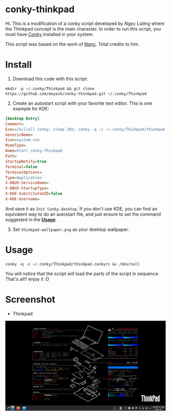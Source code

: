 # conky-thinkpad
Hi. This is a modification of a conky script developed by Ngọc Lương where the Thinkpad concept is the main character.
In order to run this script, you must have [Conky](https://github.com/brndnmtthws/conky) installed in your system.

This script was based on the work of [Ngọc](https://github.com/lbngoc/conkyrc). Total credits to him.

# Install
1. Download this code with this script: 
```shell
mkdir -p ~/.conky/Thinkpad && git clone https://github.com/moyack/conky-thinkpad.git ~/.conky/Thinkpad
```
2. Create an autostart script with your favorite text editor. This is one example for KDE:
```ini
[Desktop Entry]
Comment=
Exec=(killall conky; sleep 20s; conky -q -c ~/.conky/Thinkpad/thinkpad.conkyrc &> /dev/null) &
GenericName=
Icon=system-run
MimeType=
Name=Start conky-Thinkpad
Path=
StartupNotify=true
Terminal=false
TerminalOptions=
Type=Application
X-DBUS-ServiceName=
X-DBUS-StartupType=
X-KDE-SubstituteUID=false
X-KDE-Username=
```
And save it as `Init Conky.desktop`.
If you don't use KDE, you can find an equivalent way to do an autostart file, and just ensure to set the command suggested in the [**Usage**](https://github.com/moyack/conky-thinkpad/blob/main/README.md#usage).

3. Set `thinkpad-wallpaper.png` as your desktop wallpaper.

# Usage

```
conky -q -c ~/.conky/Thinkpad/thinkpad.conkyrc &> /dev/null
```
You will notice that the script will load the parts of the script in sequence. That's all!! enjoy it :D

# Screenshot

- Thinkpad

![](https://raw.githubusercontent.com/moyack/conky-thinkpad/main/Screenshot.png)
